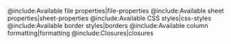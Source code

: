 @include:Available file properties|file-properties
@include:Available sheet properties|sheet-properties
@include:Available CSS styles|css-styles
@include:Available border styles|borders
@include:Available column formatting|formatting
@include:Closures|closures